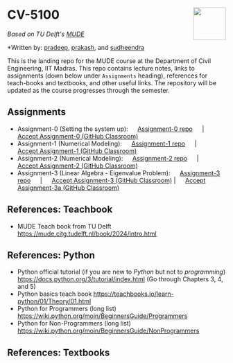 # CV-5100 <img align="right" width="75" height="75" src="./_iitm-logo.svg">

*Based on TU Delft's [MUDE](http://mude.citg.tudelft.nl/)*

*Written by: [pradeep](https://www.pppratapa.com/), [prakash](https://sites.google.com/view/prakashbadal), and [sudheendra](https://www.linkedin.com/in/sudheendra-herkal)

This is the landing repo for the MUDE course at the Department of Civil Engineering, IIT Madras. This repo contains lecture notes, links to assignments (down below under `Assignments` heading), references for teach-books and textbooks, and other useful links. The repository will be updated as the course progresses through the semester. 

## **Assignments**
   * Assignment-0 (Setting the system up): &emsp; [Assignment-0 repo](https://github.com/mude-sel-2025/assignment-0) &emsp; | &emsp;  [Accept Assignment-0 (GitHub Classroom)](https://classroom.github.com/a/Oyk9wOrn)
   * Assignment-1 (Numerical Modeling): &emsp; [Assignment-1 repo](https://github.com/mude-sel-2025/assmt-1) &emsp; | &emsp;  [Accept Assignment-1 (GitHub Classroom)](https://classroom.github.com/a/3XMALFC0)
   * Assignment-2 (Numerical Modeling): &emsp; [Assignment-2 repo](https://github.com/mude-sel-2025/mude-sel-2025-class-assmt-2-Assignment_02) &emsp; | &emsp;  [Accept Assignment-2 (GitHub Classroom)](https://classroom.github.com/a/jM9TtrIh)
   * Assignment-3 (Linear Algebra - Eigenvalue Problem): &emsp; [Assignment-3 repo](https://github.com/mude-sel-2025/mude-sel-2025-class-assmt-3-Assignment-3) &emsp; | &emsp;  [Accept Assignment-3 (GitHub Classroom)](https://classroom.github.com/a/_lQ33kG0) | &emsp;  [Accept Assignment-3a (GitHub Classroom)](https://classroom.github.com/a/O_eheFBo)

## **References: Teachbook**
   * MUDE Teach book from TU Delft https://mude.citg.tudelft.nl/book/2024/intro.html

## **References: Python**
   * Python official tutorial (if you are new to _Python_ but not to _programming_) https://docs.python.org/3/tutorial/index.html (Go through Chapters 3, 4, and 5)
   * Python basics teach book https://teachbooks.io/learn-python/01/Theory/01.html
   * Python for Programmers (long list) https://wiki.python.org/moin/BeginnersGuide/Programmers
   * Python for Non-Programmers (long list) https://wiki.python.org/moin/BeginnersGuide/NonProgrammers

## **References: Textbooks**

